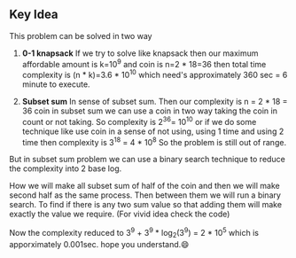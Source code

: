 ## Key Idea
This problem can be solved in two way
1) <b>0-1 knapsack</b>
If we try to solve like knapsack
  then our maximum affordable amount is k=10<sup>9</sup> and coin is n=2 * 18=36 then total time complexity is (n * k)=3.6 * 10<sup>10</sup>
  which need's approximately 360 sec = 6 minute to execute.
 
2) <b>Subset sum</b>
In sense of subset sum.
  Then our complexity is n = 2 * 18 = 36 coin in subset sum we can use a coin in two way taking the coin in count or not taking.
  So complexity is 2<sup>36</sup>= 10<sup>10</sup> or if we do some technique like use coin in a sense of not using, using 1 time and using 2 time
  then complexity is 3<sup>18</sup> = 4 * 10<sup>8</sup> So the problem is still out of range.
  
  But in subset sum problem we can use a binary search technique to reduce the complexity into 2 base log.
  
  How we will make all subset sum of half of the coin and then we will make second half as the same process. Then between them we will run a binary search.
  To find if there is any two sum value so that adding them will make exactly the value we require. (For vivid idea check the code)
  
  Now the complexity reduced to 3<sup>9</sup> + 3<sup>9</sup> * log<sub>2</sub>(3<sup>9</sup>) = 2 * 10<sup>5</sup>
  which is apporximately 0.001sec.
  hope you understand.:smile:
